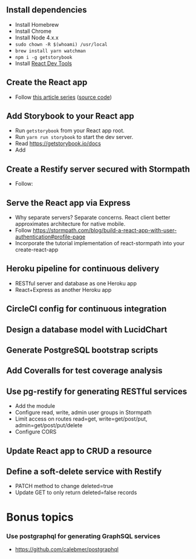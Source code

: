 ## Install dependencies

* Install Homebrew
* Install Chrome
* Install Node 4.x.x
* `sudo chown -R $(whoami) /usr/local`
* `brew install yarn watchman`
* `npm i -g getstorybook`
* Install [React Dev Tools](https://chrome.google.com/webstore/detail/react-developer-tools/fmkadmapgofadopljbjfkapdkoienihi?hl=en)

## Create the React app

* Follow [this article series](https://medium.com/@diamondgfx/learning-react-with-create-react-app-part-1-a12e1833fdc#.n6i3ktz2m) ([source code](https://github.com/Diamond/react-hello-world))

## Add Storybook to your React app

* Run `getstorybook` from your React app root.
* Run `yarn run storybook` to start the dev server.
* Read https://getstorybook.io/docs
* Add

## Create a Restify server secured with Stormpath

* Follow:

## Serve the React app via Express

* Why separate servers? Separate concerns. React client better approximates architecture for native mobile.
* Follow https://stormpath.com/blog/build-a-react-app-with-user-authentication#profile-page
* Incorporate the tutorial implementation of react-stormpath into your create-react-app

## Heroku pipeline for continuous delivery

* RESTful server and database as one Heroku app
* React+Express as another Heroku app

## CircleCI config for continuous integration

## Design a database model with LucidChart

## Generate PostgreSQL bootstrap scripts

## Add Coveralls for test coverage analysis

## Use pg-restify for generating RESTful services

* Add the module
* Configure read, write, admin user groups in Stormpath
* Limit access on routes read=get, write=get/post/put, admin=get/post/put/delete
* Configure CORS

## Update React app to CRUD a resource

## Define a soft-delete service with Restify

* PATCH method to change deleted=true
* Update GET to only return deleted=false records

# Bonus topics

### Use postgraphql for generating GraphSQL services

* https://github.com/calebmer/postgraphql
